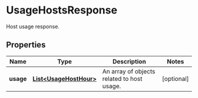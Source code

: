 # UsageHostsResponse

Host usage response.

## Properties

| Name      | Type                                              | Description                                | Notes      |
| --------- | ------------------------------------------------- | ------------------------------------------ | ---------- |
| **usage** | [**List&lt;UsageHostHour&gt;**](UsageHostHour.md) | An array of objects related to host usage. | [optional] |

